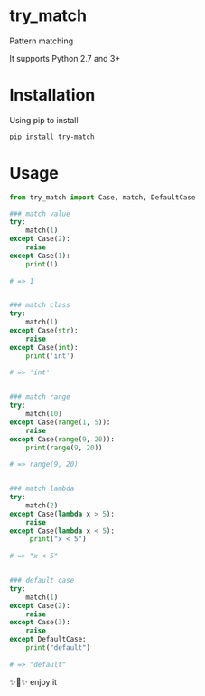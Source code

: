 # try_match
Pattern matching

It supports Python 2.7 and 3+

# Installation
Using pip to install
```bash
pip install try-match
```

# Usage
```python
from try_match import Case, match, DefaultCase

### match value
try:
    match(1)
except Case(2):
    raise
except Case(1):
    print(1)
   
# => 1


### match class
try:
    match(1)
except Case(str):
    raise
except Case(int):
    print('int')
    
# => 'int'


### match range
try:
    match(10)
except Case(range(1, 5)):
    raise
except Case(range(9, 20)):
    print(range(9, 20))
    
# => range(9, 20)


### match lambda
try:
    match(2)
except Case(lambda x > 5):
    raise
except Case(lambda x < 5):
     print("x < 5")
     
# => "x < 5"


### default case
try:
    match(1)
except Case(2):
    raise
except Case(3):
    raise
except DefaultCase:
    print("default")
    
# => "default"
```

✨🍰✨ enjoy it
